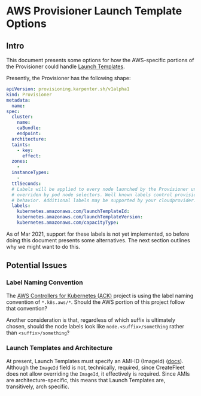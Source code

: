 # AWS Provisioner Launch Template Options

## Intro

This document presents some options for how the AWS-specific portions
of the Provisioner could handle [Launch
Templates](https://docs.aws.amazon.com/AWSEC2/latest/UserGuide/ec2-launch-templates.html).

Presently, the Provisioner has the following shape:

```yaml
apiVersion: provisioning.karpenter.sh/v1alpha1
kind: Provisioner
metadata:
  name:
spec:
  cluster:
    name:
    caBundle:
    endpoint:
  architecture:
  taints:
    - key:
      effect:
  zones:
	- 
  instanceTypes:
    -
  ttlSeconds:
  # Labels will be applied to every node launched by the Provisioner unless
  # overriden by pod node selectors. Well known labels control provisioning
  # behavior. Additional labels may be supported by your cloudprovider.
  labels:
    kubernetes.amazonaws.com/launchTemplateId:
    kubernetes.amazonaws.com/launchTemplateVersion:
    kubernetes.amazonaws.com/capacityType:
```

As of Mar 2021, support for these labels is not yet implemented, so
before doing this document presents some alternatives. The next
section outlines why we might want to do this.

## Potential Issues

### Label Naming Convention

The [AWS Controllers for Kubernetes
(ACK)](https://github.com/aws-controllers-k8s/community) project is
using the label naming convention of `*.k8s.aws/*`. Should the AWS
portion of this project follow that convention?

Another consideration is that, regardless of which suffix is
ultimately chosen, should the node labels look like
`node.<suffix>/something` rather than `<suffix>/something`?

### Launch Templates and Architecture

At present, Launch Templates must specify an AMI-ID (ImageId)
([docs](https://docs.aws.amazon.com/AWSEC2/latest/APIReference/API_RequestLaunchTemplateData.html)).
Although the `ImageId` field is not, technically, required, since
CreateFleet does not allow overriding the `ImageId`, it effectively is
required. Since AMIs are architecture-specific, this means that Launch
Templates are, transitively, arch specific.
